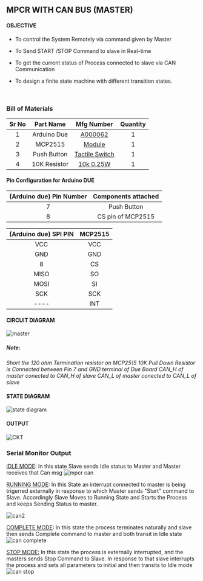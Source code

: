 ## MPCR WITH CAN BUS (MASTER)

#### OBJECTIVE

* To control the System Remotely via command given by Master

* To Send START /STOP Command to slave in Real-time

* To get the current status of Process connected to slave via CAN Communication

* To design a finite state machine with different transition states.

  ​

### Bill of Materials

| Sr No |  Part Name   |                Mfg Number                | Quantity |
| :---: | :----------: | :--------------------------------------: | :------: |
|   1   | Arduino Due  | [A000062](https://www.digikey.in/en/products/detail/arduino/A000062/3712582) |    1     |
|   2   |   MCP2515    | [Module](https://robu.in/product/mcp2515-can-module-tja1050-receiver-spi-51-single-chip-program-routine-arduino/) |    1     |
|   3   | Push Button  | [Tactile Switch](https://robu.in/product/6x6x5-tactile-push-button-switch/) |    1     |
|   4   | 10K Resistor | [10k 0.25W](https://robu.in/product/10k-ohm-0-25w-metal-film-resistor-pack-of-100/) |    1     |



#### Pin Configuration for Arduino DUE

| (Arduino due) Pin Number | Components attached |
| :----------------------: | :-----------------: |
|            7             |     Push Button     |
|            8             |  CS pin of MCP2515  |

| (Arduino due) SPI PIN | MCP2515 |
| :-------------------: | :-----: |
|          VCC          |   VCC   |
|          GND          |   GND   |
|           8           |   CS    |
|         MISO          |   SO    |
|         MOSI          |   SI    |
|          SCK          |   SCK   |
|         ----          |   INT   |

#### CIRCUIT DIAGRAM
![master](https://user-images.githubusercontent.com/95620523/149563530-83429fd2-04bc-4516-a78c-df131fe3d5eb.jpeg)

##### Note: 
  *Short the 120 ohm Termination resistor on MCP2515*
 *10K Pull Down Resistor is Connected between Pin 7 and GND terminal of Due  Board*
 *CAN_H of master conected to CAN_H of slave*
 *CAN_L of master conected to CAN_L of slave*



#### STATE DIAGRAM
![state diagram](https://user-images.githubusercontent.com/95620523/149616853-e632bb4b-cc76-41a2-8e84-e6084c8e4a03.jpg)




#### OUTPUT
![CKT](https://user-images.githubusercontent.com/95620523/149563855-e3527e79-5cb4-4d55-afae-eec0265c35e7.jpeg)



### Serial Monitor Output

<u>IDLE MODE</u>: In this state Slave sends Idle status to Master and Master receives that Can msg
![mpcr can](https://user-images.githubusercontent.com/95620523/149616880-2d70f512-ad49-4f78-975e-4f63607ad52d.PNG)



<u>RUNNING MODE</u>: In this State an interrupt connected to master is being trigerred externally in response to which Master sends "Start" command to Slave.
Accordingly Slave Moves to Running State and Starts the Process and keeps Sending Status to master.

![can2](https://user-images.githubusercontent.com/95620523/149616884-844125e8-ecc8-477a-8920-684ed4a3421d.png)



<u>COMPLETE MODE</u>: In this state the process terminates naturally and slave then sends Complete command to master and both transit in Idle state
![can complete](https://user-images.githubusercontent.com/95620523/149616892-239f5fa9-97da-4a52-a4da-3f1523a71a03.png)



<u>STOP MODE:</u> In this state the process is externally interrupted, and the masters sends Stop Command to Slave.
In response to that slave interrupts the process and sets all parameters to initial and then transits to Idle mode
![can stop](https://user-images.githubusercontent.com/95620523/149616895-db3a3f31-26f4-4576-87b6-5df38605c1c7.png)


